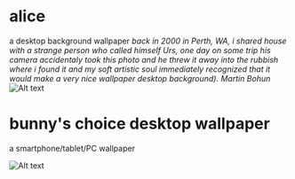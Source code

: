 # alice
a desktop background wallpaper
_back in 2000 in Perth, WA, i shared house with a strange person who called himself Urs, one day on some trip his camera accidentaly took this photo and he threw it away into the rubbish where i found it and my soft artistic soul immediately recognized that it would make a very nice wallpaper desktop background). Martin Bohun_ 
![Alt text](https://raw.github.com/mbohun/gfx/master/alice/alice_1366x768-thumbnail-shadowsoft.png "desktop wallpaper")

# bunny's choice desktop wallpaper
a smartphone/tablet/PC wallpaper

![Alt text](https://raw.github.com/mbohun/gfx/master/bunnys-choice/device-2013-06-28-163414s-softshadow.png "smartphone wallpaper example")
